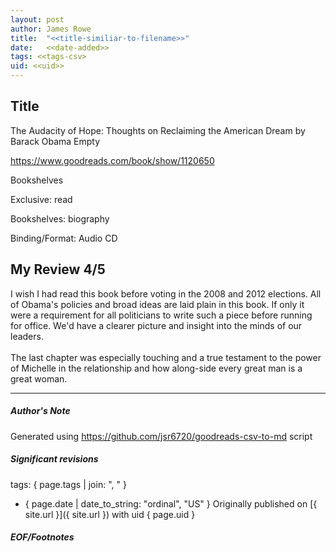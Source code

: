 ```yaml
---
layout: post
author: James Rowe
title:  "<<title-similiar-to-filename>>"
date:   <<date-added>>
tags: <<tags-csv>
uid: <<uid>>
---
```


<!-- highly dependent on how you personally use jekyll templates, and how you want this to show up -->

## Title

The Audacity of Hope: Thoughts on Reclaiming the American Dream by Barack Obama
Empty 

https://www.goodreads.com/book/show/1120650

Bookshelves

Exclusive: read

Bookshelves: biography

Binding/Format: Audio CD

## My Review 4/5

I wish I had read this book before voting in the 2008 and 2012 elections. All of Obama's policies and broad ideas are laid plain in this book. If only it were a requirement for all politicians to write such a piece before running for office. We'd have a clearer picture and insight into the minds of our leaders.<br/><br/>The last chapter was especially touching and a true testament to the power of Michelle in the relationship and how along-side every great man is a great woman.

---

##### Author's Note

Generated using https://github.com/jsr6720/goodreads-csv-to-md script

##### Significant revisions

tags: { page.tags | join: ", " } <!-- todo move this somewhere -->

- { page.date | date_to_string: "ordinal", "US" } Originally published on [{ site.url }]({ site.url }) with uid { page.uid }

##### EOF/Footnotes
